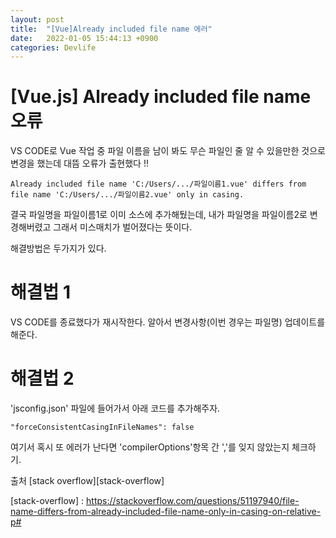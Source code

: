 ```yaml
---
layout: post
title:  "[Vue]Already included file name 에러"
date:   2022-01-05 15:44:13 +0900
categories: Devlife
---
```


# [Vue.js] Already included file name 오류
VS CODE로 Vue 작업 중 파일 이름을 남이 봐도 무슨 파일인 줄 알 수 있을만한 것으로 변경을 했는데 대뜸 오류가 출현했다 !! 
```
Already included file name 'C:/Users/.../파일이름1.vue' differs from file name 'C:/Users/.../파일이름2.vue' only in casing.
```

결국 파일명을 파일이름1로 이미 소스에 추가해뒀는데, 내가 파일명을 파일이름2로 변경해버렸고 그래서 미스매치가 벌어졌다는 뜻이다.

해결방법은 두가지가 있다.


# 해결법 1
 VS CODE를 종료했다가 재시작한다.
 알아서 변경사항(이번 경우는 파일명) 업데이트를 해준다.

 # 해결법 2
 'jsconfig.json' 파일에 들어가서 아래 코드를 추가해주자.
 ```
"forceConsistentCasingInFileNames": false
 ```

 여기서 혹시 또 에러가 난다면 'compilerOptions'항목 간 ','를 잊지 않았는지 체크하기.

 
 
출처 [stack overflow][stack-overflow]

 [stack-overflow] : https://stackoverflow.com/questions/51197940/file-name-differs-from-already-included-file-name-only-in-casing-on-relative-p#